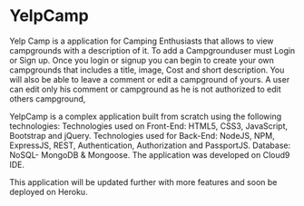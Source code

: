 # YelpCamp
Yelp Camp is a application for Camping Enthusiasts that allows to view campgrounds with a description of it.
To add a Campgrounduser must Login or Sign up.
Once you login or signup you can begin to create your own campgrounds that includes a title, image, Cost and short description. 
You will also be able to leave a comment or edit a campground of yours.
A user can edit only his comment or campground as he is not authorized to edit others campground,


YelpCamp is a complex application built from scratch using the following technologies:
Technologies used on Front-End: HTML5, CSS3, JavaScript, Bootstrap and jQuery.
Technologies used for Back-End: NodeJS, NPM, ExpressJS, REST, Authentication, Authorization and PassportJS.
Database: NoSQL- MongoDB & Mongoose.
The application was developed on Cloud9 IDE.

This application will be updated further with more features and soon be deployed on Heroku.
